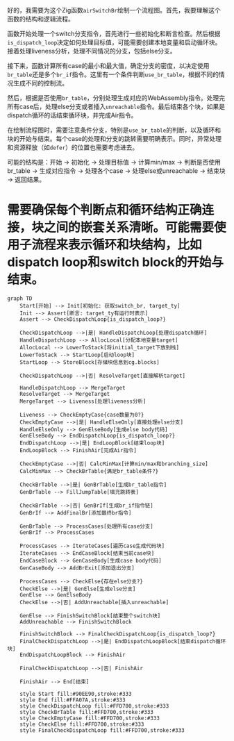 好的，我需要为这个Zig函数`airSwitchBr`绘制一个流程图。首先，我要理解这个函数的结构和逻辑流程。

函数开始处理一个switch分支指令，首先进行一些初始化和断言检查。然后根据`is_dispatch_loop`决定如何处理目标值，可能需要创建本地变量和启动循环块。接着处理liveness分析，处理不同情况的分支，包括else分支。

接下来，函数计算所有case的最小和最大值，确定分支的密度，以决定使用`br_table`还是多个`br_if`指令。这里有一个条件判断`use_br_table`，根据不同的情况生成不同的控制流。

然后，根据是否使用`br_table`，分别处理生成对应的WebAssembly指令。处理完所有case后，处理else分支或者插入`unreachable`指令。最后结束各个块，如果是dispatch循环的话结束循环块，并完成Air指令。

在绘制流程图时，需要注意条件分支，特别是`use_br_table`的判断，以及循环和块的开始与结束。每个case的处理和分支的跳转需要明确表示。同时，异常处理和资源释放（如`defer`）的位置也需要考虑进去。

可能的结构是：开始 -> 初始化 -> 处理目标值 -> 计算min/max -> 判断是否使用br_table -> 生成对应指令 -> 处理各个case -> 处理else或unreachable -> 结束块 -> 返回结果。

需要确保每个判断点和循环结构正确连接，块之间的嵌套关系清晰。可能需要使用子流程来表示循环和块结构，比如dispatch loop和switch block的开始与结束。
================================================
```mermaid
graph TD
    Start[开始] --> Init[初始化: 获取switch_br, target_ty]
    Init --> Assert[断言: target_ty有运行时表示]
    Assert --> CheckDispatchLoop{is_dispatch_loop?}
    
    CheckDispatchLoop -->|是| HandleDispatchLoop[处理dispatch循环]
    HandleDispatchLoop --> AllocLocal[分配本地变量target]
    AllocLocal --> LowerToStack[将initial_target下放到栈]
    LowerToStack --> StartLoop[启动loop块]
    StartLoop --> StoreBlock[存储块信息到cg.blocks]
    
    CheckDispatchLoop -->|否| ResolveTarget[直接解析target]
    
    HandleDispatchLoop --> MergeTarget
    ResolveTarget --> MergeTarget
    MergeTarget --> Liveness[处理liveness分析]
    
    Liveness --> CheckEmptyCase{case数量为0?}
    CheckEmptyCase -->|是| HandleElseOnly[直接处理else分支]
    HandleElseOnly --> GenElseBody[生成else body代码]
    GenElseBody --> EndDispatchLoop{is_dispatch_loop?}
    EndDispatchLoop -->|是| EndLoopBlock[结束loop块]
    EndLoopBlock --> FinishAir[完成Air指令]
    
    CheckEmptyCase -->|否| CalcMinMax[计算min/max和branching_size]
    CalcMinMax --> CheckBrTable{满足br_table条件?}
    
    CheckBrTable -->|是| GenBrTable[生成br_table指令]
    GenBrTable --> FillJumpTable[填充跳转表]
    
    CheckBrTable -->|否| GenBrIf[生成br_if指令链]
    GenBrIf --> AddFinalBr[添加最终br指令]
    
    GenBrTable --> ProcessCases[处理所有case分支]
    GenBrIf --> ProcessCases
    
    ProcessCases --> IterateCases[遍历case生成代码块]
    IterateCases --> EndCaseBlock[结束当前case块]
    EndCaseBlock --> GenCaseBody[生成case body代码]
    GenCaseBody --> AddBrExit[添加退出分支]
    
    ProcessCases --> CheckElse{存在else分支?}
    CheckElse -->|是| GenElse[生成else分支]
    GenElse --> GenElseBody
    CheckElse -->|否| AddUnreachable[插入unreachable]
    
    GenElse --> FinishSwitchBlock[结束整个switch块]
    AddUnreachable --> FinishSwitchBlock
    
    FinishSwitchBlock --> FinalCheckDispatchLoop{is_dispatch_loop?}
    FinalCheckDispatchLoop -->|是| EndDispatchLoopBlock[结束dispatch循环块]
    EndDispatchLoopBlock --> FinishAir
    
    FinalCheckDispatchLoop -->|否| FinishAir
    
    FinishAir --> End[结束]
    
    style Start fill:#90EE90,stroke:#333
    style End fill:#FFA07A,stroke:#333
    style CheckDispatchLoop fill:#FFD700,stroke:#333
    style CheckBrTable fill:#FFD700,stroke:#333
    style CheckEmptyCase fill:#FFD700,stroke:#333
    style CheckElse fill:#FFD700,stroke:#333
    style FinalCheckDispatchLoop fill:#FFD700,stroke:#333
```